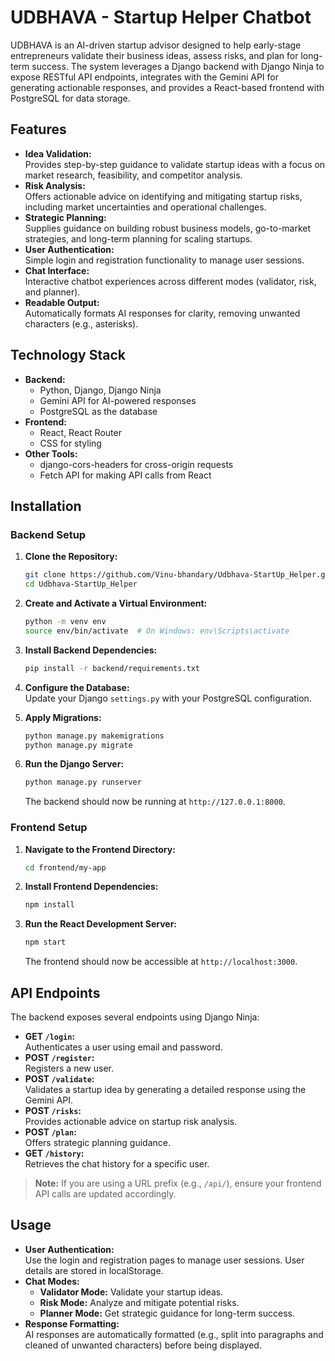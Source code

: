 # UDBHAVA - Startup Helper Chatbot

UDBHAVA is an AI-driven startup advisor designed to help early-stage entrepreneurs validate their business ideas, assess risks, and plan for long-term success. The system leverages a Django backend with Django Ninja to expose RESTful API endpoints, integrates with the Gemini API for generating actionable responses, and provides a React-based frontend with PostgreSQL for data storage.


## Features

- **Idea Validation:**  
  Provides step-by-step guidance to validate startup ideas with a focus on market research, feasibility, and competitor analysis.
- **Risk Analysis:**  
  Offers actionable advice on identifying and mitigating startup risks, including market uncertainties and operational challenges.
- **Strategic Planning:**  
  Supplies guidance on building robust business models, go-to-market strategies, and long-term planning for scaling startups.
- **User Authentication:**  
  Simple login and registration functionality to manage user sessions.
- **Chat Interface:**  
  Interactive chatbot experiences across different modes (validator, risk, and planner).
- **Readable Output:**  
  Automatically formats AI responses for clarity, removing unwanted characters (e.g., asterisks).

## Technology Stack

- **Backend:**  
  - Python, Django, Django Ninja  
  - Gemini API for AI-powered responses  
  - PostgreSQL as the database
- **Frontend:**  
  - React, React Router  
  - CSS for styling
- **Other Tools:**  
  - django-cors-headers for cross-origin requests  
  - Fetch API for making API calls from React

## Installation

### Backend Setup

1. **Clone the Repository:**

   ```bash
   git clone https://github.com/Vinu-bhandary/Udbhava-StartUp_Helper.git
   cd Udbhava-StartUp_Helper
   ```

2. **Create and Activate a Virtual Environment:**

   ```bash
   python -m venv env
   source env/bin/activate  # On Windows: env\Scripts\activate
   ```

3. **Install Backend Dependencies:**

   ```bash
   pip install -r backend/requirements.txt
   ```

4. **Configure the Database:**  
   Update your Django `settings.py` with your PostgreSQL configuration.

5. **Apply Migrations:**

   ```bash
   python manage.py makemigrations
   python manage.py migrate
   ```

6. **Run the Django Server:**

   ```bash
   python manage.py runserver
   ```

   The backend should now be running at `http://127.0.0.1:8000`.

### Frontend Setup

1. **Navigate to the Frontend Directory:**

   ```bash
   cd frontend/my-app
   ```

2. **Install Frontend Dependencies:**

   ```bash
   npm install
   ```

3. **Run the React Development Server:**

   ```bash
   npm start
   ```

   The frontend should now be accessible at `http://localhost:3000`.

## API Endpoints

The backend exposes several endpoints using Django Ninja:

- **GET `/login`:**  
  Authenticates a user using email and password.
- **POST `/register`:**  
  Registers a new user.
- **POST `/validate`:**  
  Validates a startup idea by generating a detailed response using the Gemini API.
- **POST `/risks`:**  
  Provides actionable advice on startup risk analysis.
- **POST `/plan`:**  
  Offers strategic planning guidance.
- **GET `/history`:**  
  Retrieves the chat history for a specific user.

> **Note:** If you are using a URL prefix (e.g., `/api/`), ensure your frontend API calls are updated accordingly.

## Usage

- **User Authentication:**  
  Use the login and registration pages to manage user sessions. User details are stored in localStorage.
- **Chat Modes:**  
  - **Validator Mode:** Validate your startup ideas.
  - **Risk Mode:** Analyze and mitigate potential risks.
  - **Planner Mode:** Get strategic guidance for long-term success.
- **Response Formatting:**  
  AI responses are automatically formatted (e.g., split into paragraphs and cleaned of unwanted characters) before being displayed.

